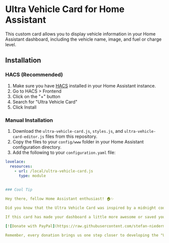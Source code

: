 # Ultra Vehicle Card for Home Assistant

This custom card allows you to display vehicle information in your Home Assistant dashboard, including the vehicle name, image, and fuel or charge level.

## Installation

### HACS (Recommended)

1. Make sure you have [HACS](https://hacs.xyz/) installed in your Home Assistant instance.
2. Go to HACS > Frontend
3. Click on the "+" button
4. Search for "Ultra Vehicle Card"
5. Click Install

### Manual Installation

1. Download the `ultra-vehicle-card.js`, `styles.js`, and `ultra-vehicle-card-editor.js` files from this repository.
2. Copy the files to your `config/www` folder in your Home Assistant configuration directory.
3. Add the following to your `configuration.yaml` file:

```yaml
lovelace:
  resources:
    - url: /local/ultra-vehicle-card.js
      type: module
      
      
### Cool Tip

Hey there, fellow Home Assistant enthusiast! 🏠✨ 

Did you know that the Ultra Vehicle Card was inspired by a midnight coding session fueled by an unhealthy amount of coffee and a sudden realization that cars deserve cool cards too? It's true! (Okay, maybe not, but it sounds fun, right?)

If this card has made your dashboard a little more awesome or saved you from the treacherous "low fuel surprise," consider buying the developer a virtual coffee. It helps keep the creativity flowing and the code bug-free!

[![Donate with PayPal](https://raw.githubusercontent.com/stefan-niedermann/paypal-donate-button/master/paypal-donate-button.png)](https://www.paypal.com/donate/?cmd=_s-xclick&hosted_button_id=4JVCZ46FZPUTG)

Remember, every donation brings us one step closer to developing the "Ultra Coffee Maker Card" – because who doesn't want their Home Assistant to remind them it's espresso o'clock? ☕️⏰